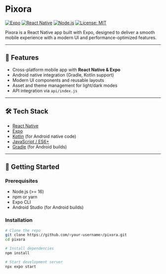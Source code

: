 # Pixora

[![Expo](https://img.shields.io/badge/Expo-53.0.0-000.svg?style=flat&logo=expo&logoColor=white)](https://expo.dev/)
[![React Native](https://img.shields.io/badge/React%20Native-0.74-blue.svg?style=flat&logo=react&logoColor=white)](https://reactnative.dev/)
[![Node.js](https://img.shields.io/badge/Node.js->=16-green.svg?style=flat&logo=node.js&logoColor=white)](https://nodejs.org/)
[![License: MIT](https://img.shields.io/badge/License-MIT-yellow.svg)](LICENSE)

Pixora is a React Native app built with Expo, designed to deliver a smooth mobile experience with a modern UI and performance-optimized features.  

---

## 📱 Features
- Cross-platform mobile app with **React Native & Expo**
- Android native integration (Gradle, Kotlin support)
- Modern UI components and reusable layouts
- Asset and theme management for light/dark modes
- API integration via `api/index.js`

---

## 🛠️ Tech Stack
- [React Native](https://reactnative.dev/)
- [Expo](https://expo.dev/)
- [Kotlin](https://kotlinlang.org/) (for Android native code)
- [JavaScript / ES6+](https://developer.mozilla.org/en-US/docs/Web/JavaScript)
- [Gradle](https://gradle.org/) (for Android builds)

---

## 🚀 Getting Started

### Prerequisites
- Node.js (>= 16)
- npm or yarn
- Expo CLI
- Android Studio (for Android builds)

### Installation
```bash
# Clone the repo
git clone https://github.com/<your-username>/pixora.git
cd pixora

# Install dependencies
npm install

# Start development server
npx expo start


